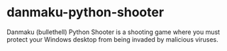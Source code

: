 # danmaku-python-shooter
Danmaku (bullethell) Python Shooter is a shooting game where you must protect your Windows desktop from being invaded by malicious viruses.
